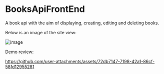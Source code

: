 # BooksApiFrontEnd

A book api with the aim of displaying, creating, editing and deleting books.

Below is an image of the site view:

![image](https://github.com/user-attachments/assets/53a62cf8-e0bf-4745-aa17-3703f75a3edb)

Demo review: 

https://github.com/user-attachments/assets/72db7147-7198-42a1-86cf-58fd12955281


